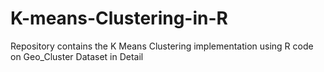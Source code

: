 # K-means-Clustering-in-R
Repository contains the K Means Clustering implementation using R code on Geo_Cluster Dataset in Detail
